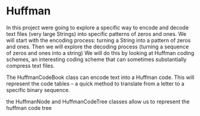 # Huffman

In this project were going to explore a specific way to encode and decode text files (very large
Strings) into specific patterns of zeros and ones. We will start with the encoding process: turning
a String into a pattern of zeros and ones. Then we will explore the decoding process (turning a
sequence of zeros and ones into a string) We will do this by looking at Huffman coding schemes,
an interesting coding scheme that can sometimes substantially compress text files.

The HuffmanCodeBook class can encode text into a Huffman
code. This will represent the code tables – a quick method to
translate from a letter to a specific binary sequence.

the HuffmanNode and HuffmanCodeTree classes allow us to
represent the huffman code tree
